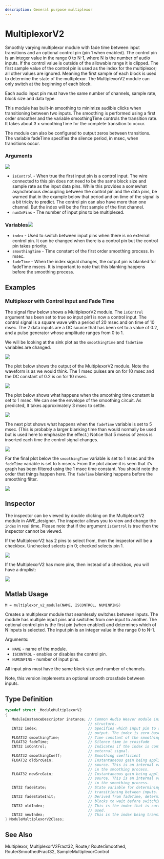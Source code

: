 ```yaml
---
description: General purpose multiplexor
---
```


# MultiplexorV2

Smoothly varying multiplexor module with fade time between input transitions and an optional control pin \(pin 1 when enabled\). The control pin is an integer value in the range 0 to N-1, where N is the number of audio inputs. If the control value is outside of the allowable range it is clipped. The first sample value of the control pin is used as the index for the multiplexor; all other values are ignored. Meaning the first sample of each block is used to determine the state of the multiplexor. The MultiplexorV2 module can only switch at the beginning of each block.

Each audio input pin must have the same number of channels, sample rate, block size and data type.

This module has built-in smoothing to minimize audible clicks when transitioning between two inputs. The smoothing is performed using a first order smoother and the variable smoothingTime controls the transition rate. It takes about 3 x smoothingTime for the complete transition to occur.

The module can also be configured to output zeros between transitions. The variable fadeTime specifies the silence period, in msec, when transitions occur.

### Arguments

![](../../../.gitbook/assets/0%20%2827%29.png)

* `isControl` - When true the first input pin is a control input. The wire connected to this pin does not need to be the same block size and sample rate as the input data pins. While this provides a somewhat asynchronous decoupling between the control pin and the data pins, be warned that in the example below that period and on time of the signal is a bit tricky to predict. The control pin can also have more than one channel. But the index will be the first sample of the first channel.
* `numInPins` - The number of input pins to be multiplexed.

### Variables![](../../../.gitbook/assets/1%20%2834%29.png)

* `index` - Used to switch between input pins when there is no external control pin. It can be changed when there is a control pin but the control pin takes priority.
* `smoothingTime` - Time constant of the first order smoothing process. In msec.
* `fadeTime` - When the index signal changes, the output pin is blanked for fadeTime msecs. It is important to note that this blanking happens before the smoothing process.

## Examples

### Multiplexor with Control Input and Fade Time

The signal flow below shows a MultiplexorV2 module. The `isControl` argument has been set to true so input pin1 is now a control input. The control signal is a square wave with a period of 20 msec and on time of 10 msec. The 2 data inputs are a DC source that has been set to a value of 0.2, and a pulse generator whose amplitude ranges from 0 to 1.

We will be looking at the sink plot as the `smoothingTime` and `fadeTime` variables are changed.

![](../../../.gitbook/assets/2%20%2832%29.png)

The plot below shows the output of the MultiplexorV2 module. Note the waveform is as we would think. The 1 msec pulses are on for 10 msec and the DC constant of 0.2 is on for 10 msec.

![](../../../.gitbook/assets/3%20%2819%29.png)

The plot below shows what happens when the smoothing time constant is set to 1 msec. We can see the envelope of the smoothing circuit. As predicted, It takes approximately 3 msec to settle.

![](../../../.gitbook/assets/4%20%2817%29.png)

The next plot shows what happens when the `fadeTime` variable is set to 5 msec. \(This is probably a larger blanking time than would normally be used but is used here to emphasize the effect.\) Notice that 5 msecs of zeros is inserted each time the control signal changes.

![](../../../.gitbook/assets/5%20%2813%29.png)

For the final plot below the `smoothingTime` variable is set to 1 msec and the `fadeTime` variable is set to 5 msecs. From the plot above it is seen that it’s graph has been filtered using the 1 msec time constant. You should note the order that things happen here. The `fadeTime` blanking happens before the smoothing filter.

![](../../../.gitbook/assets/6%20%2811%29.png)

## Inspector

The inspector can be viewed by double clicking on the MultiplexorV2 module in AWE\_designer. The inspector allows you to view and change the `index` in real time. Please note that if the argument `isControl` is true then the inspector cannot be viewed.

If the MultiplexorV2 has 2 pins to select from, then the inspector will be a checkbox. Unchecked selects pin 0; checked selects pin 1.

![](../../../.gitbook/assets/7%20%288%29.png)

If the MultiplexorV2 has more pins, then instead of a checkbox, you will have a droplist:

![](../../../.gitbook/assets/8%20%287%29%20%281%29.png)

## Matlab Usage

`M = multiplexor_v2_module(NAME, ISCONTROL, NUMINPINS)`

Creates a multiplexor module that seamlessly switches between inputs. The module has multiple input pins and switches from one input to another. The optional control pin is the first pin \(when enabled\) and determines which of N inputs is selected. The input pin is an integer value in the range 0 to N-1.

Arguments:

* `NAME` - name of the module.
* `ISCONTROL` - enables or disables the control pin.
* `NUMINPINS` - number of input pins.

All input pins must have the same block size and number of channels.

Note, this version implements an optional smooth crossfade between inputs.

## Type Definition

```cpp
typedef struct _ModuleMultiplexorV2
{
   ModuleInstanceDescriptor instance; // Common Audio Weaver module instance
                                      // structure.
   INT32 index;                       // Specifies which input pin to route to the
                                      // output. The index is zero based.
   FLOAT32 smoothingTime;             // Time constant of the smoothing process.
   FLOAT32 fadeTime;                  // Silence time in crossfade
   INT32 isControl;                   // Indicates if the index is controlled by an
                                      // external signal.
   FLOAT32 smoothingCoeff;            // Smoothing coefficient
   FLOAT32 oldSrcGain;                // Instantaneous gain being applied to the old
                                      // source. This is an internal variable used
                                      // in the smoothing process.
   FLOAT32 newSrcGain;                // Instantaneous gain being applied to the new
                                      // source. This is an internal variable used
                                      // in the smoothing process.
   INT32 fadeState;                   // State variable for determining when to
                                      // transitioning between inputs.
   INT32 fadeStateInit;               // Derived from fadeTime, determines number of
                                      // blocks to wait before switching input pins.
   INT32 oldIndex;                    // This is the index that is currently being
                                      // used.
   INT32 newIndex;                    // This is the index being transitioned to.
} ModuleMultiplexorV2Class;

```

## See Also

 Multiplexor, MultiplexorV2Fract32, Route,r RouterSmoothed, RouterSmoothedFract32, SampleMultiplexorControl

